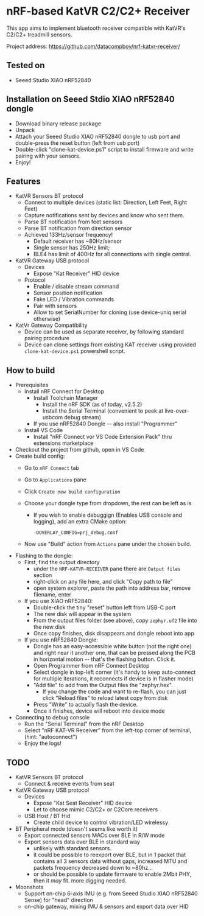 # nRF-based KatVR C2/C2+ Receiver

This app aims to implement bluetooth receiver compatible with KatVR's C2/C2+ treadmill sensors.

Project address: https://github.com/datacompboy/nrf-katvr-receiver/

## Tested on

- Seeed Studio XIAO nRF52840

## Installation on Seeed Stdio XIAO nRF52840 dongle

- Download binary release package
- Unpack
- Attach your Seeed Studio XIAO nRF52840 dongle to usb port and double-press the reset button (left from usb port)
- Double-click "clone-kat-device.ps1" script to install firmware and write pairing with your sensors.
- Enjoy!

## Features

- KatVR Sensors BT protocol
  - Connect to multiple devices (static list: Direction, Left Feet, Right Feet)
  - Capture notifications sent by devices and know who sent them.
  - Parse BT notification from feet sensors
  - Parse BT notification from direction sensor
  - Achieved 133Hz/sensor frequency!
    - Default receiver has ~80Hz/sensor
    - Single sensor has 250Hz limit;
    - BLE4 has limit of 400Hz for all connections with single central.
- KatVR Gateway USB protocol
  - Devices
    - Expose "Kat Receiver" HID device
  - Protocol
    - Enable / disable stream command
    - Sensor position notification
    - Fake LED / Vibration commands
    - Pair with sensors
    - Allow to set SerialNumber for cloning (use device-uniq serial otherwise)
- KatVr Gateway Compatibility
  - Device can be used as separate receiver, by following standard pairing procedure
  - Device can clone settings from existing KAT receiver using provided `clone-kat-device.ps1` powershell script.

## How to build

- Prerequisites
  - Install nRF Connect for Desktop
    - Install Toolchain Manager
      - Install the nRF SDK (as of today, v2.5.2)
      - Install the Serial Terminal (convenient to peek at live-over-usbcom debug stream)
    - If you use nRF52840 Dongle -- also install "Programmer"
  - Install VS Code
    - Install "nRF Connect vor VS Code Extension Pack" thru extensions marketplace
- Checkout the project from github, open in VS Code
- Create build config:
  - Go to `nRF Connect` tab
  - Go to `Applications` pane
  - Click `Create new build configuration`
  - Choose your dongle type from dropdown, the rest can be left as is
    - If you wish to enable debuggign (Enables USB console and logging), add an extra CMake option:

      ```shell
      -DOVERLAY_CONFIG=prj_debug.conf
      ```

  - Now use "Build" action from `Actions` pane under the chosen build.
- Flashing to the dongle:
  - First, find the output directory
    - under the `NRF-KATVR-RECEIVER` pane there are `Output files` section
    - right-click on any file here, and click "Copy path to file"
    - open system explorer, paste the path into address bar, remove filename, enter
  - If you use XIAO nRF52840:
    - Double-click the tiny "reset" button left from USB-C port
    - The new disk will appear in the system
    - From the output files folder (see above), copy `zephyr.uf2` file into the new disk
    - Once copy finishes, disk disappears and dongle reboot into app
  - If you use nRF52840 Dongle:
    - Dongle has an easy-accessible white button (not the right one) and right near it another
          one, that can be pressed along the PCB in horizontal motion -- that's the flashing button. Click it.
    - Open Programmer from nRF Connect Desktop
    - Select dongle in top-left corner (it's handy to keep auto-connect for multiple iterations, it reconnects if device is in flasher mode)
    - "Add file" to add from the Output files the "zephyr.hex".
      - If you change the code and want to re-flash, you can just click "Reload files" to reload latest copy from disk
    - Press "Write" to actually flash the device.
    - Once it finishes, device will reboot into device mode
- Connecting to debug console
  - Run the "Serial Terminal" from the nRF Desktop
  - Select "nRF KAT-VR Receiver" from the left-top corner of terminal, (hint: "autoconnect")
  - Enjoy the logs!

## TODO

- KatVR Sensors BT protocol
  - Connect & receive events from seat
- KatVR Gateway USB protocol
  - Devices
    - Expose "Kat Seat Receiver" HID device
    - Let to choose mimic C2/C2+ or C2Core receivers
  - USB Host / BT Hid
    - Create child device to control vibration/LED wirelessy
- BT Peripheral mode (doesn't seems like worth it)
  - Export connected sensors MACs over BLE in R/W mode
  - Export sensors data over BLE in standard way
    - unlikely with standard sensors.
    - it could be possible to reexport over BLE, but in 1 packet that contains all 3 sensors data without gaps, increased MTU and packets frequency decreased down to ~80hz...
    - or should be possible to update firmware to enable 2Mbit PHY, then it *may* fit. more digging needed.
- Moonshots
  - Support on-chip 6-axis IMU (e.g. from Seeed Studio XIAO nRF52840 Sense) for "head" direction
  - on-chip gateway, mixing IMU & sensors and export data over HID

